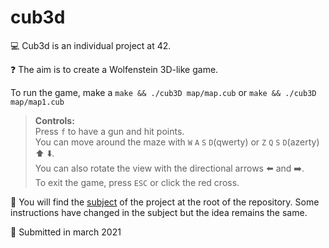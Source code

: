 # cub3d

:computer: Cub3d is an individual project at 42.

:question: The aim is to create a Wolfenstein 3D-like game.

To run the game, make a ```make && ./cub3D map/map.cub``` or ```make && ./cub3D map/map1.cub```

> **Controls:**<br>
> Press ```f``` to have a gun and hit points.<br>
> You can move around the maze with ```W``` ```A``` ```S``` ```D```(qwerty) or ```Z``` ```Q``` ```S``` ```D```(azerty) :arrow_up: :arrow_down:.<br>
> You can also rotate the view with the directional arrows :arrow_left: and :arrow_right:.<br>
> To exit the game, press ```ESC``` or click the red cross.

:page_with_curl: You will find the [subject](https://github.com/anfisah/cub3d/blob/main/en.subject.pdf) of the project at the root of the repository. Some instructions have changed in the subject but the idea remains the same.

:calendar: Submitted in march 2021
